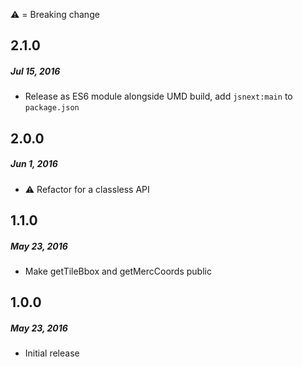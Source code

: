 :warning: = Breaking change

## 2.1.0
##### Jul 15, 2016
* Release as ES6 module alongside UMD build, add `jsnext:main` to `package.json`

## 2.0.0
##### Jun 1, 2016
* :warning: Refactor for a classless API

## 1.1.0
##### May 23, 2016
* Make getTileBbox and getMercCoords public

## 1.0.0
##### May 23, 2016
* Initial release
